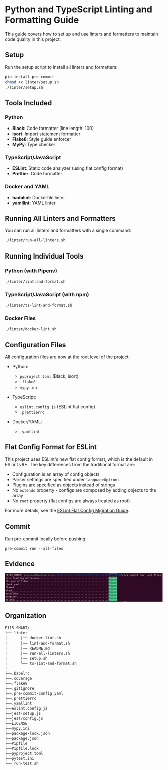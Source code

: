 # Python and TypeScript Linting and Formatting Guide

This guide covers how to set up and use linters and formatters to maintain code quality in this project.

## Setup

Run the setup script to install all linters and formatters:

```bash
pip install pre-commit
chmod +x linter/setup.sh
./linter/setup.sh
```

## Tools Included

### Python

- **Black**: Code formatter (line length: 100)
- **isort**: Import statement formatter
- **Flake8**: Style guide enforcer
- **MyPy**: Type checker

### TypeScript/JavaScript

- **ESLint**: Static code analyzer (using flat config format)
- **Prettier**: Code formatter

### Docker and YAML

- **hadolint**: Dockerfile linter
- **yamllint**: YAML linter

## Running All Linters and Formatters

You can run all linters and formatters with a single command:

```bash
./linter/run-all-linters.sh
```

## Running Individual Tools

### Python (with Pipenv)

```bash
./linter/lint-and-format.sh
```

### TypeScript/JavaScript (with npm)

```bash
./linter/ts-lint-and-format.sh
```

### Docker Files

```bash
./linter/docker-lint.sh
```

## Configuration Files

All configuration files are now at the root level of the project:

- Python:

  - `pyproject.toml` (Black, isort)
  - `.flake8`
  - `mypy.ini`

- TypeScript:

  - `eslint.config.js` (ESLint flat config)
  - `.prettierrc`

- Docker/YAML:
  - `.yamllint`

## Flat Config Format for ESLint

This project uses ESLint's new flat config format, which is the default in ESLint v9+. The key differences from the traditional format are:

- Configuration is an array of config objects
- Parser settings are specified under `languageOptions`
- Plugins are specified as objects instead of strings
- No `extends` property - configs are composed by adding objects to the array
- No `root` property (flat configs are always treated as root)

For more details, see the [ESLint Flat Config Migration Guide](https://eslint.org/docs/latest/use/configure/migration-guide).

## Commit

Run pre-commit locally before pushing:

```
pre-commit run --all-files
```

## Evidence

![Linter Test](/images/linter_test.png)

## Organization

```
E115_SMART/
├── linter
|      |── docker-lint.sh
|      |── lint-and-format.sh
|      |── README.md
|      |── run-all-linters.sh
|      |── setup.sh
|      └── ts-lint-and-format.sh
|
├──.babelrc
├──.coverage
├──.flake8
├──.gitignore
├──.pre-commit-config.yaml
├──.prettierrc
├──.yamllint
├──eslint.config.js
├──jest-setup.js
├──jest/config.js
├──LICENSE
├──mypy.ini
├──package-lock.json
├──package.json
├──Pipfile
├──Pipfile.lock
├──pyproject.toml
├──pytest.ini
└── run-test.sh
```
